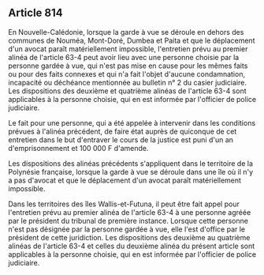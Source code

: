 Article 814
----
En Nouvelle-Calédonie, lorsque la garde à vue se déroule en dehors des communes
de Nouméa, Mont-Doré, Dumbea et Paita et que le déplacement d'un avocat paraît
matériellement impossible, l'entretien prévu au premier alinéa de l'article 63-4
peut avoir lieu avec une personne choisie par la personne gardée à vue, qui
n'est pas mise en cause pour les mêmes faits ou pour des faits connexes et qui
n'a fait l'objet d'aucune condamnation, incapacité ou déchéance mentionnée au
bulletin n° 2 du casier judiciaire. Les dispositions des deuxième et quatrième
alinéas de l'article 63-4 sont applicables à la personne choisie, qui en est
informée par l'officier de police judiciaire.

Le fait pour une personne, qui a été appelée à intervenir dans les conditions
prévues à l'alinéa précédent, de faire état auprès de quiconque de cet entretien
dans le but d'entraver le cours de la justice est puni d'un an d'emprisonnement
et 100 000 F d'amende.

Les dispositions des alinéas précédents s'appliquent dans le territoire de la
Polynésie française, lorsque la garde à vue se déroule dans une île où il n'y a
pas d'avocat et que le déplacement d'un avocat paraît matériellement impossible.

Dans les territoires des îles Wallis-et-Futuna, il peut être fait appel pour
l'entretien prévu au premier alinéa de l'article 63-4 à une personne agréée par
le président du tribunal de première instance. Lorsque cette personne n'est pas
désignée par la personne gardée à vue, elle l'est d'office par le président de
cette juridiction. Les dispositions des deuxième au quatrième alinéas de
l'article 63-4 et celles du deuxième alinéa du présent article sont applicables
à la personne choisie, qui en est informée par l'officier de police judiciaire.
